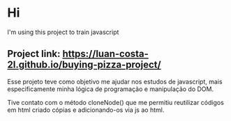 # Hi

I'm using this project to train javascript

## Project link: https://luan-costa-2l.github.io/buying-pizza-project/

Esse projeto teve como objetivo me ajudar nos estudos de javascript, mais especificamente minha lógica de programação e manipulação do DOM.

Tive contato com o método cloneNode() que me permitiu reutilizar códigos em html criado cópias e adicionando-os via js ao html.